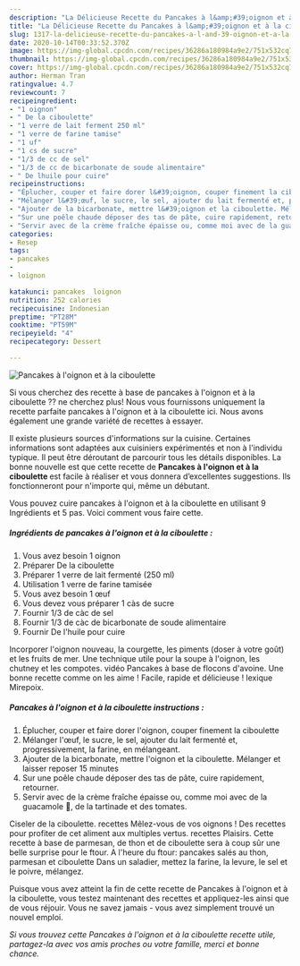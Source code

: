 ```yaml
---
description: "La Délicieuse Recette du Pancakes à l&amp;#39;oignon et à la ciboulette"
title: "La Délicieuse Recette du Pancakes à l&amp;#39;oignon et à la ciboulette"
slug: 1317-la-delicieuse-recette-du-pancakes-a-l-and-39-oignon-et-a-la-ciboulette
date: 2020-10-14T00:33:52.370Z
image: https://img-global.cpcdn.com/recipes/36286a180984a9e2/751x532cq70/pancakes-a-loignon-et-a-la-ciboulette-photo-principale-de-la-recette.jpg
thumbnail: https://img-global.cpcdn.com/recipes/36286a180984a9e2/751x532cq70/pancakes-a-loignon-et-a-la-ciboulette-photo-principale-de-la-recette.jpg
cover: https://img-global.cpcdn.com/recipes/36286a180984a9e2/751x532cq70/pancakes-a-loignon-et-a-la-ciboulette-photo-principale-de-la-recette.jpg
author: Herman Tran
ratingvalue: 4.7
reviewcount: 7
recipeingredient:
- "1 oignon"
- " De la ciboulette"
- "1 verre de lait ferment 250 ml"
- "1 verre de farine tamise"
- "1 uf"
- "1 cs de sucre"
- "1/3 de cc de sel"
- "1/3 de cc de bicarbonate de soude alimentaire"
- " De lhuile pour cuire"
recipeinstructions:
- "Éplucher, couper et faire dorer l&#39;oignon, couper finement la ciboulette"
- "Mélanger l&#39;œuf, le sucre, le sel, ajouter du lait fermenté et, progressivement, la farine, en mélangeant."
- "Ajouter de la bicarbonate, mettre l&#39;oignon et la ciboulette. Mélanger et laisser reposer 15 minutes"
- "Sur une poêle chaude déposer des tas de pâte, cuire rapidement, retourner."
- "Servir avec de la crème fraîche épaisse ou, comme moi avec de la guacamole 🥑, de la tartinade et des tomates."
categories:
- Resep
tags:
- pancakes
- 
- loignon

katakunci: pancakes  loignon 
nutrition: 252 calories
recipecuisine: Indonesian
preptime: "PT28M"
cooktime: "PT59M"
recipeyield: "4"
recipecategory: Dessert

---
```



![Pancakes à l&#39;oignon et à la ciboulette](https://img-global.cpcdn.com/recipes/36286a180984a9e2/751x532cq70/pancakes-a-loignon-et-a-la-ciboulette-photo-principale-de-la-recette.jpg)

Si vous cherchez des recette à base de pancakes à l&#39;oignon et à la ciboulette ?? ne cherchez plus! Nous vous fournissons uniquement la recette parfaite pancakes à l&#39;oignon et à la ciboulette ici. Nous avons également une grande variété de recettes à essayer.

Il existe plusieurs sources d'informations sur la cuisine. Certaines informations sont adaptées aux cuisiniers expérimentés et non à l'individu typique. Il peut être déroutant de parcourir tous les détails disponibles. La bonne nouvelle est que cette recette de <strong> Pancakes à l&#39;oignon et à la ciboulette </strong> est facile à réaliser et vous donnera d’excellentes suggestions. Ils fonctionneront pour n'importe qui, même un débutant.

<!--inarticleads1-->

Vous pouvez cuire pancakes à l&#39;oignon et à la ciboulette en utilisant 9 Ingrédients et 5 pas. Voici comment vous faire cette.

##### Ingrédients de pancakes à l&#39;oignon et à la ciboulette :

1. Vous avez besoin 1 oignon
1. Préparer  De la ciboulette
1. Préparer 1 verre de lait fermenté (250 ml)
1. Utilisation 1 verre de farine tamisée
1. Vous avez besoin 1 œuf
1. Vous devez vous préparer 1 càs de sucre
1. Fournir 1/3 de càc de sel
1. Fournir 1/3 de càc de bicarbonate de soude alimentaire
1. Fournir  De l&#39;huile pour cuire


Incorporer l&#39;oignon nouveau, la courgette, les piments (doser à votre goût) et les fruits de mer. Une technique utile pour la soupe à l&#39;oignon, les chutney et les compotes. vidéo Pancakes à base de flocons d&#39;avoine. Une bonne recette comme on les aime ! Facile, rapide et délicieuse ! lexique Mirepoix. 

<!--inarticleads2-->

##### Pancakes à l&#39;oignon et à la ciboulette instructions :

1. Éplucher, couper et faire dorer l&#39;oignon, couper finement la ciboulette
1. Mélanger l&#39;œuf, le sucre, le sel, ajouter du lait fermenté et, progressivement, la farine, en mélangeant.
1. Ajouter de la bicarbonate, mettre l&#39;oignon et la ciboulette. Mélanger et laisser reposer 15 minutes
1. Sur une poêle chaude déposer des tas de pâte, cuire rapidement, retourner.
1. Servir avec de la crème fraîche épaisse ou, comme moi avec de la guacamole 🥑, de la tartinade et des tomates.


Ciseler de la ciboulette. recettes Mêlez-vous de vos oignons ! Des recettes pour profiter de cet aliment aux multiples vertus. recettes Plaisirs. Cette recette à base de parmesan, de thon et de ciboulette sera à coup sûr une belle surprise pour le ftour. A l&#39;heure du ftour: pancakes salés au thon, parmesan et ciboulette Dans un saladier, mettez la farine, la levure, le sel et le poivre, mélangez. 

<!--inarticleads1-->

<p>
Puisque vous avez atteint la fin de cette recette de Pancakes à l&#39;oignon et à la ciboulette, vous testez maintenant des recettes et appliquez-les ainsi que de vous réjouir. Vous ne savez jamais - vous avez simplement trouvé un nouvel emploi.
</p>

<p>
<i>Si vous trouvez cette Pancakes à l&#39;oignon et à la ciboulette recette utile, partagez-la avec vos amis proches ou votre famille, merci et bonne chance.</i>
</p>
